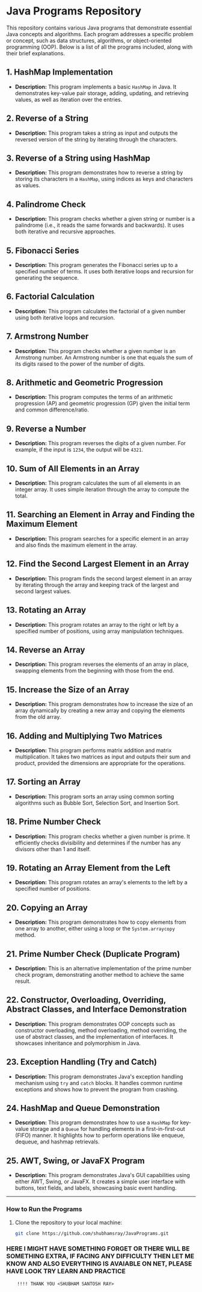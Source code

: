 # Java Programs Repository

This repository contains various Java programs that demonstrate essential Java concepts and algorithms. Each program addresses a specific problem or concept, such as data structures, algorithms, or object-oriented programming (OOP). Below is a list of all the programs included, along with their brief explanations.

## 1. HashMap Implementation
- **Description:** This program implements a basic `HashMap` in Java. It demonstrates key-value pair storage, adding, updating, and retrieving values, as well as iteration over the entries.

## 2. Reverse of a String
- **Description:** This program takes a string as input and outputs the reversed version of the string by iterating through the characters.

## 3. Reverse of a String using HashMap
- **Description:** This program demonstrates how to reverse a string by storing its characters in a `HashMap`, using indices as keys and characters as values.

## 4. Palindrome Check
- **Description:** This program checks whether a given string or number is a palindrome (i.e., it reads the same forwards and backwards). It uses both iterative and recursive approaches.

## 5. Fibonacci Series
- **Description:** This program generates the Fibonacci series up to a specified number of terms. It uses both iterative loops and recursion for generating the sequence.

## 6. Factorial Calculation
- **Description:** This program calculates the factorial of a given number using both iterative loops and recursion.

## 7. Armstrong Number
- **Description:** This program checks whether a given number is an Armstrong number. An Armstrong number is one that equals the sum of its digits raised to the power of the number of digits.

## 8. Arithmetic and Geometric Progression
- **Description:** This program computes the terms of an arithmetic progression (AP) and geometric progression (GP) given the initial term and common difference/ratio.

## 9. Reverse a Number
- **Description:** This program reverses the digits of a given number. For example, if the input is `1234`, the output will be `4321`.

## 10. Sum of All Elements in an Array
- **Description:** This program calculates the sum of all elements in an integer array. It uses simple iteration through the array to compute the total.

## 11. Searching an Element in Array and Finding the Maximum Element
- **Description:** This program searches for a specific element in an array and also finds the maximum element in the array.

## 12. Find the Second Largest Element in an Array
- **Description:** This program finds the second largest element in an array by iterating through the array and keeping track of the largest and second largest values.

## 13. Rotating an Array
- **Description:** This program rotates an array to the right or left by a specified number of positions, using array manipulation techniques.

## 14. Reverse an Array
- **Description:** This program reverses the elements of an array in place, swapping elements from the beginning with those from the end.

## 15. Increase the Size of an Array
- **Description:** This program demonstrates how to increase the size of an array dynamically by creating a new array and copying the elements from the old array.

## 16. Adding and Multiplying Two Matrices
- **Description:** This program performs matrix addition and matrix multiplication. It takes two matrices as input and outputs their sum and product, provided the dimensions are appropriate for the operations.

## 17. Sorting an Array
- **Description:** This program sorts an array using common sorting algorithms such as Bubble Sort, Selection Sort, and Insertion Sort.

## 18. Prime Number Check
- **Description:** This program checks whether a given number is prime. It efficiently checks divisibility and determines if the number has any divisors other than 1 and itself.

## 19. Rotating an Array Element from the Left
- **Description:** This program rotates an array's elements to the left by a specified number of positions.

## 20. Copying an Array
- **Description:** This program demonstrates how to copy elements from one array to another, either using a loop or the `System.arraycopy` method.

## 21. Prime Number Check (Duplicate Program)
- **Description:** This is an alternative implementation of the prime number check program, demonstrating another method to achieve the same result.

## 22. Constructor, Overloading, Overriding, Abstract Classes, and Interface Demonstration
- **Description:** This program demonstrates OOP concepts such as constructor overloading, method overloading, method overriding, the use of abstract classes, and the implementation of interfaces. It showcases inheritance and polymorphism in Java.

## 23. Exception Handling (Try and Catch)
- **Description:** This program demonstrates Java's exception handling mechanism using `try` and `catch` blocks. It handles common runtime exceptions and shows how to prevent the program from crashing.

## 24. HashMap and Queue Demonstration
- **Description:** This program demonstrates how to use a `HashMap` for key-value storage and a `Queue` for handling elements in a first-in-first-out (FIFO) manner. It highlights how to perform operations like enqueue, dequeue, and hashmap retrievals.

## 25. AWT, Swing, or JavaFX Program
- **Description:** This program demonstrates Java's GUI capabilities using either AWT, Swing, or JavaFX. It creates a simple user interface with buttons, text fields, and labels, showcasing basic event handling.

---

### How to Run the Programs
1. Clone the repository to your local machine:
   ```bash
   git clone https://github.com/shubhamsray/JavaPrograms.git

### HERE I MIGHT HAVE SOMETHING FORGET OR THERE WILL BE SOMETHING EXTRA, IF FACING ANY DIFFICULTY THEN LET ME KNOW AND ALSO EVERYTHING IS AVAIABLE ON NET, PLEASE HAVE LOOK TRY LEARN AND PRACTICE
		!!!! THANK YOU <SHUBHAM SANTOSH RAY>
